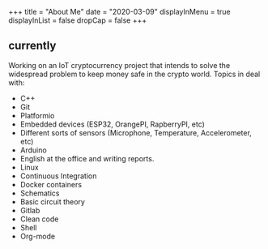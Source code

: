 +++
title = "About Me"
date = "2020-03-09"
displayInMenu = true
displayInList = false
dropCap = false
+++
## currently

Working on an IoT cryptocurrency project that intends to solve the widespread problem to keep money safe in the crypto world.
Topics in deal with:
- C++
- Git
- Platformio
- Embedded devices (ESP32, OrangePI, RapberryPI, etc)
- Different sorts of sensors (Microphone, Temperature, Accelerometer, etc)
- Arduino
- English at the office and writing reports.
- Linux
- Continuous Integration
- Docker containers
- Schematics
- Basic circuit theory
- Gitlab
- Clean code
- Shell
- Org-mode
